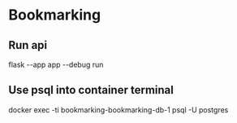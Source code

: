 # Bookmarking

## Run api
flask --app app --debug run 

## Use psql into container terminal
docker exec -ti bookmarking-bookmarking-db-1 psql -U postgres